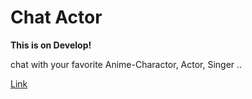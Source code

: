 # Chat Actor

**This is on Develop!**

chat with your favorite Anime-Charactor, Actor, Singer ..

[Link](https://chat-actor-l59kajj6x5v2xtpghajxmt.streamlit.app/)
